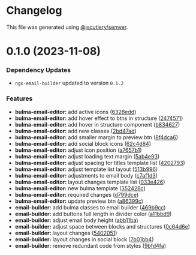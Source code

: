 # Changelog

This file was generated using [@jscutlery/semver](https://github.com/jscutlery/semver).

# 0.1.0 (2023-11-08)

### Dependency Updates

* `ngx-email-builder` updated to version `0.1.2`

### Features

* **bulma-email-editor:** add active icons ([6328edd](https://github.com/wanoo21/ngb.email/commit/6328edd72c820e324d20e7204a2a530469f62955))
* **bulma-email-editor:** add hover effect to btns in structure ([2474571](https://github.com/wanoo21/ngb.email/commit/24745712eca4f9ffe08c09eec5db58a97478b0db))
* **bulma-email-editor:** add hover in structure component ([b834627](https://github.com/wanoo21/ngb.email/commit/b8346275f48c9e0c1a640232e07f2c346bffc920))
* **bulma-email-editor:** add new classes ([2bd47ad](https://github.com/wanoo21/ngb.email/commit/2bd47ad4d938840bafa8c70e4be4b057f315ba42))
* **bulma-email-editor:** add smaller margin to preview btn ([8f4dca6](https://github.com/wanoo21/ngb.email/commit/8f4dca64e9e808a203fbefc4bc0d4311d44102d2))
* **bulma-email-editor:** add social block icons ([62c4d84](https://github.com/wanoo21/ngb.email/commit/62c4d8434b58a77cf4503b4b6b971a715090f1e5))
* **bulma-email-editor:** adjust icon position ([a7657b1](https://github.com/wanoo21/ngb.email/commit/a7657b10dc133f3e758a9f4d556f4a65411a464b))
* **bulma-email-editor:** adjust loading text margin ([5ab4e93](https://github.com/wanoo21/ngb.email/commit/5ab4e93817d3b0a04e210efa02f062fe4b871c51))
* **bulma-email-editor:** adjust spacing for titles template list ([4202793](https://github.com/wanoo21/ngb.email/commit/42027935de8cb10a0df7282cb50213d4169ccae3))
* **bulma-email-editor:** adjust template list layout ([513b996](https://github.com/wanoo21/ngb.email/commit/513b996746cbe0098332c8e4b6cca6f0bb510c56))
* **bulma-email-editor:** adjustments to email body ([c7af1d3](https://github.com/wanoo21/ngb.email/commit/c7af1d372a37e6eb277413e0b58606f6265aa3dc))
* **bulma-email-editor:** layout changes template list ([033e426](https://github.com/wanoo21/ngb.email/commit/033e426c4c2e024b049a85ea4156e3ee7e2020b0))
* **bulma-email-editor:** new bulma template ([352428c](https://github.com/wanoo21/ngb.email/commit/352428c8bc2d80f0213fa1d10e7f5a53bf3fa4ea))
* **bulma-email-editor:** required changes ([d799dce](https://github.com/wanoo21/ngb.email/commit/d799dce07d59ae5f4ba452454c112b8cbb820a9a))
* **bulma-email-editor:** update preview btn ([a86399c](https://github.com/wanoo21/ngb.email/commit/a86399c73d8c50cb9dfcc3a22b7c12b3ada0a571))
* **email-builder:** add bulma classes to email builder ([469b9cc](https://github.com/wanoo21/ngb.email/commit/469b9ccfb654dc820f4e535f26b2ee37155835a8))
* **email-builder:** add buttons full length in divider color ([a11bbd9](https://github.com/wanoo21/ngb.email/commit/a11bbd9a0927652f86735ed9f81d7b0e439a0bc3))
* **email-builder:** adjust email body height ([abb11ba](https://github.com/wanoo21/ngb.email/commit/abb11bad49b19735a714f492bf91e55546b012e3))
* **email-builder:** adjust space between blocks and structures ([0c64d6e](https://github.com/wanoo21/ngb.email/commit/0c64d6e5e76bf0bf48bde609693b9fcfb2d11bf4))
* **email-builder:** layout changes ([5402051](https://github.com/wanoo21/ngb.email/commit/54020516b3d8369aa4ae922458a3b4d60c027d3b))
* **email-builder:** layout changes in social block ([7b01bb4](https://github.com/wanoo21/ngb.email/commit/7b01bb47d276446cb62425a7fa5281d823c0901a))
* **email-builder:** remove redundant code from styles ([9bfd4fa](https://github.com/wanoo21/ngb.email/commit/9bfd4fa3cecbe25674a75b400ebe2ad42b901373))
